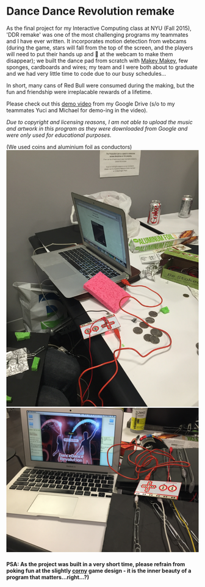 # Dance Dance Revolution remake 

As the final project for my Interactive Computing class at NYU (Fall 2015), 'DDR remake' was one of the most challenging programs my teammates and I have ever written. It incorporates motion detection from webcams (during the game, stars will fall from the top of the screen, and the players will need to put their hands up and :wave: at the webcam to make them disappear); we built the dance pad from scratch with [Makey Makey](http://makeymakey.com/about/), few sponges, cardboards and wires; my team and I were both about to graduate and we had very little time to code due to our busy schedules...

In short, many cans of Red Bull were consumed during the making, but the fun and friendship were irreplacable rewards of a lifetime. 

Please check out this [demo video](https://drive.google.com/file/d/0ByGiBFdaFyMoZzZvc3VRVzFlUzA/view?usp=sharing) from my Google Drive (s/o to my teammates Yuci and Michael for demo-ing in the video).

*Due to copyright and licensing reasons, I am not able to upload the music and artwork in this program as they were downloaded from Google and were only used for educational purposes.*

(We used coins and aluminium foil as conductors)
![](IMG_1126.JPG)
![](IMG_1127.JPG)

#### PSA: As the project was built in a very short time, please refrain from poking fun at the slightly [corny](http://www.urbandictionary.com/define.php?term=corny) game design - it is the inner beauty of a program that matters...right...?) 

